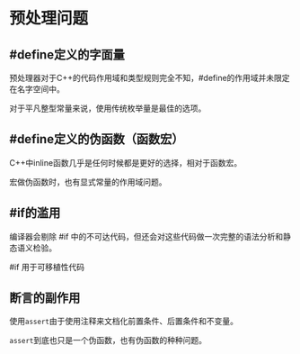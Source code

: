 # 预处理问题

## #define定义的字面量

预处理器对于C++的代码作用域和类型规则完全不知，#define的作用域并未限定在名字空间中。

对于平凡整型常量来说，使用传统枚举量是最佳的选项。

## #define定义的伪函数（函数宏）

C++中inline函数几乎是任何时候都是更好的选择，相对于函数宏。

宏做伪函数时，也有显式常量的作用域问题。

## #if的滥用

编译器会剔除 #if 中的不可达代码，但还会对这些代码做一次完整的语法分析和静态语义检验。

#if 用于可移植性代码

## 断言的副作用

使用`assert`由于使用注释来文档化前置条件、后置条件和不变量。

`assert`到底也只是一个伪函数，也有伪函数的种种问题。
